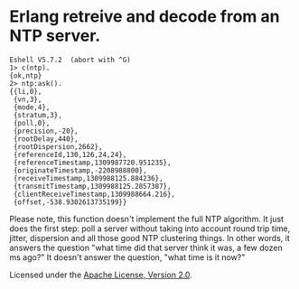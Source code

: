 # Erlang retreive and decode from an NTP server.

    Eshell V5.7.2  (abort with ^G)
    1> c(ntp).
    {ok,ntp}
    2> ntp:ask().
    {{li,0},
     {vn,3},
     {mode,4},
     {stratum,3},
     {poll,0},
     {precision,-20},
     {rootDelay,440},
     {rootDispersion,2662},
     {referenceId,130,126,24,24},
     {referenceTimestamp,1309987720.951235},
     {originateTimestamp,-2208988800},
     {receiveTimestamp,1309988125.884236},
     {transmitTimestamp,1309988125.2857387},
     {clientReceiveTimestamp,1309988664.216},
     {offset,-538.9302613735199}}


Please note, this function doesn't implement the full NTP
algorithm. It just does the first step: poll a server without taking
into account round trip time, jitter, dispersion and all those good
NTP clustering things.  In other words, it answers the question "what
time did that server think it was, a few dozen ms ago?"  It doesn't
answer the question, "what time is it now?"

Licensed under the [Apache License, Version 2.0](http://www.apache.org/licenses/LICENSE-2.0).
